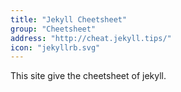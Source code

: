 ```yaml
---
title: "Jekyll Cheetsheet"
group: "Cheetsheet"
address: "http://cheat.jekyll.tips/"
icon: "jekyllrb.svg"
---
```

This site give the cheetsheet of jekyll.
